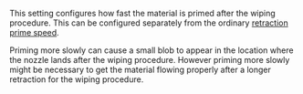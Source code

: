 This setting configures how fast the material is primed after the wiping procedure. This can be configured separately from the ordinary [retraction prime speed](../travel/retraction_prime_speed.md).

Priming more slowly can cause a small blob to appear in the location where the nozzle lands after the wiping procedure. However priming more slowly might be necessary to get the material flowing properly after a longer retraction for the wiping procedure.